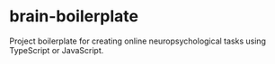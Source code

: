 # brain-boilerplate
Project boilerplate for creating online neuropsychological tasks using TypeScript or JavaScript.
